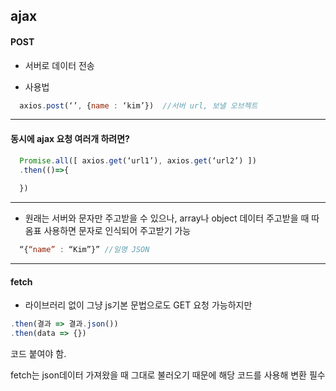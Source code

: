 ## ajax

<h4>POST</h4>

- 서버로 데이터 전송

- 사용법
  
```javaScript
  axios.post(‘’, {name : ‘kim’})  //서버 url, 보낼 오브젝트
```

-------------------------------------

<h4>동시에 ajax 요청 여러개 하려면?</h4>

```javaScript
  Promise.all([ axios.get(‘url1’), axios.get(‘url2’) ])
  .then(()=>{
  
  })
```

--------------------------------------

- 원래는 서버와 문자만 주고받을 수 있으나, array나 object 데이터 주고받을 때 따옴표 사용하면 문자로 인식되어 주고받기 가능

```javaScript
  “{“name” : “Kim”}” //일명 JSON
```

--------------------------------------

<h4>fetch</h4>

- 라이브러리 없이 그냥 js기본 문법으로도 GET 요청 가능하지만

```javaScript
.then(결과 => 결과.json())
.then(data => {})
```

코드 붙여야 함. 

fetch는 json데이터 가져왔을 때 그대로 불러오기 때문에 해당 코드를 사용해 변환 필수
